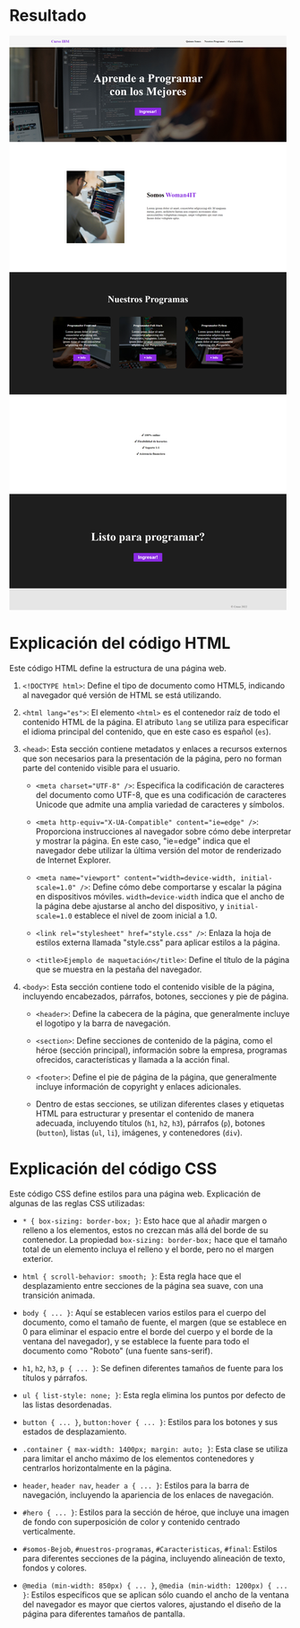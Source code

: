 # Resultado

![Práctica 2: Web Bejob](https://github.com/ea-analisisdatos/Python-Full-Stack/blob/main/m4-fundamentos-de-desarrollo-web/practica/bejob/media/Python-Full-Stack-m4-fundamentos-de-desarrollo-web-practica-bejob-index-html-ERIKA-ALVARES.png)


# Explicación del código HTML

Este código HTML define la estructura de una página web. 

1. `<!DOCTYPE html>`: Define el tipo de documento como HTML5, indicando al navegador qué versión de HTML se está utilizando.

2. `<html lang="es">`: El elemento `<html>` es el contenedor raíz de todo el contenido HTML de la página. El atributo `lang` se utiliza para especificar el idioma principal del contenido, que en este caso es español (`es`).

3. `<head>`: Esta sección contiene metadatos y enlaces a recursos externos que son necesarios para la presentación de la página, pero no forman parte del contenido visible para el usuario.

   - `<meta charset="UTF-8" />`: Especifica la codificación de caracteres del documento como UTF-8, que es una codificación de caracteres Unicode que admite una amplia variedad de caracteres y símbolos.
   
   - `<meta http-equiv="X-UA-Compatible" content="ie=edge" />`: Proporciona instrucciones al navegador sobre cómo debe interpretar y mostrar la página. En este caso, "ie=edge" indica que el navegador debe utilizar la última versión del motor de renderizado de Internet Explorer.
   
   - `<meta name="viewport" content="width=device-width, initial-scale=1.0" />`: Define cómo debe comportarse y escalar la página en dispositivos móviles. `width=device-width` indica que el ancho de la página debe ajustarse al ancho del dispositivo, y `initial-scale=1.0` establece el nivel de zoom inicial a 1.0.

   - `<link rel="stylesheet" href="style.css" />`: Enlaza la hoja de estilos externa llamada "style.css" para aplicar estilos a la página.

   - `<title>Ejemplo de maquetación</title>`: Define el título de la página que se muestra en la pestaña del navegador.

4. `<body>`: Esta sección contiene todo el contenido visible de la página, incluyendo encabezados, párrafos, botones, secciones y pie de página.

   - `<header>`: Define la cabecera de la página, que generalmente incluye el logotipo y la barra de navegación.
   
   - `<section>`: Define secciones de contenido de la página, como el héroe (sección principal), información sobre la empresa, programas ofrecidos, características y llamada a la acción final.
   
   - `<footer>`: Define el pie de página de la página, que generalmente incluye información de copyright y enlaces adicionales.

   - Dentro de estas secciones, se utilizan diferentes clases y etiquetas HTML para estructurar y presentar el contenido de manera adecuada, incluyendo títulos (`h1`, `h2`, `h3`), párrafos (`p`), botones (`button`), listas (`ul`, `li`), imágenes, y contenedores (`div`).



# Explicación del código CSS

Este código CSS define estilos para una página web. Explicación de algunas de las reglas CSS utilizadas:

- `* { box-sizing: border-box; }`: Esto hace que al añadir margen o relleno a los elementos, estos no crezcan más allá del borde de su contenedor. La propiedad `box-sizing: border-box;` hace que el tamaño total de un elemento incluya el relleno y el borde, pero no el margen exterior.

- `html { scroll-behavior: smooth; }`: Esta regla hace que el desplazamiento entre secciones de la página sea suave, con una transición animada.

- `body { ... }`: Aquí se establecen varios estilos para el cuerpo del documento, como el tamaño de fuente, el margen (que se establece en 0 para eliminar el espacio entre el borde del cuerpo y el borde de la ventana del navegador), y se establece la fuente para todo el documento como "Roboto" (una fuente sans-serif).

- `h1`, `h2`, `h3`, `p { ... }`: Se definen diferentes tamaños de fuente para los títulos y párrafos.

- `ul { list-style: none; }`: Esta regla elimina los puntos por defecto de las listas desordenadas.

- `button { ... }`, `button:hover { ... }`: Estilos para los botones y sus estados de desplazamiento.

- `.container { max-width: 1400px; margin: auto; }`: Esta clase se utiliza para limitar el ancho máximo de los elementos contenedores y centrarlos horizontalmente en la página.

- `header`, `header nav`, `header a { ... }`: Estilos para la barra de navegación, incluyendo la apariencia de los enlaces de navegación.

- `#hero { ... }`: Estilos para la sección de héroe, que incluye una imagen de fondo con superposición de color y contenido centrado verticalmente.

- `#somos-Bejob`, `#nuestros-programas`, `#Caracteristicas`, `#final`: Estilos para diferentes secciones de la página, incluyendo alineación de texto, fondos y colores.

- `@media (min-width: 850px) { ... }`, `@media (min-width: 1200px) { ... }`: Estilos específicos que se aplican sólo cuando el ancho de la ventana del navegador es mayor que ciertos valores, ajustando el diseño de la página para diferentes tamaños de pantalla.





